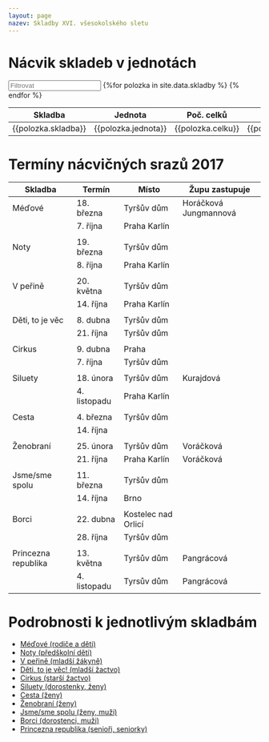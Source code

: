 ```yaml
---
layout: page
nazev: Skladby XVI. všesokolského sletu
---
```


# Nácvik skladeb v jednotách


<div id="entry-list" class="container mt">
    <div class="row" style="margin-bottom:10px;">
        <input class="search form-control" placeholder="Filtrovat" type="text">
        <table>
            <thead>
                <tr>
                    <th>Skladba</th>
                    <th>Jednota</th>
                    <th>Poč. celků</th>
                    <th>Garant</th>
                </tr>
            </thead>
            <tbody class="list">
                {%for polozka in site.data.skladby %}
                <tr>
                    <td class="skladba">{{polozka.skladba}}</td>
                    <td class="jednota">{{polozka.jednota}}</td>
                    <td class="celku">{{polozka.celku}}</td>
                    <td class="garant">{{polozka.garant}}</td>
                </tr>
                {% endfor %}
            </tbody>
        </table>
    </div>
</div>
<script type="text/javascript">

var options = {
  valueNames: ['skladba', 'jednota', 'celku', 'garant']
};
var entryList = new List('entry-list', options);

</script>



# Termíny nácvičných srazů 2017

|       Skladba       |    Termín    |        Místo        |     Župu zastupuje    |
|---------------------|--------------|---------------------|-----------------------|
| Méďové              | 18. března   | Tyršův dům          | Horáčková Jungmannová |
|                     | 7. října     | Praha Karlín        |                       |
|                     |              |                     |                       |
| Noty                | 19. března   | Tyršův dům          |                       |
|                     | 8. října     | Praha Karlín        |                       |
|                     |              |                     |                       |
| V peřině            | 20. května   | Tyršův dům          |                       |
|                     | 14. října    | Praha Karlín        |                       |
|                     |              |                     |                       |
| Děti, to je věc     | 8. dubna     | Tyršův dům          |                       |
|                     | 21. října    | Tyršův dům          |                       |
|                     |              |                     |                       |
| Cirkus              | 9. dubna     | Praha               |                       |
|                     | 7. října     | Tyršův dům          |                       |
|                     |              |                     |                       |
| Siluety             | 18. února    | Tyršův dům          | Kurajdová             |
|                     | 4. listopadu | Praha Karlín        |                       |
|                     |              |                     |                       |
| Cesta               | 4. března    | Tyršův dům          |                       |
|                     | 14. října    |                     |                       |
|                     |              |                     |                       |
| Ženobraní           | 25. února    | Tyršův dům          | Voráčková             |
|                     | 21. října    | Praha Karlín        | Voráčková             |
|                     |              |                     |                       |
| Jsme/sme spolu      | 11. března   | Tyršův dům          |                       |
|                     | 14. října    | Brno                |                       |
|                     |              |                     |                       |
| Borci               | 22. dubna    | Kostelec nad Orlicí |                       |
|                     | 28. října    | Tyršův dům          |                       |
|                     |              |                     |                       |
| Princezna republika | 13. května   | Tyršův dům          | Pangrácová            |
|                     | 4. listopadu | Tyrsův dům          | Pangrácová            |

# Podrobnosti k jednotlivým skladbám

* [Méďové (rodiče a děti)](1-medove.html)
* [Noty (předškolní děti)](2-noty.html)
* [V peřině (mladší žákyně)](3-v-perine.html)
* [Děti, to je věc! (mladší žactvo)](4-deti-to-je-vec.html)
* [Cirkus (starší žactvo)](5-cirkus.html)
* [Siluety (dorostenky, ženy)](6-siluety.html)
* [Cesta (ženy)](7-cesta.html)
* [Ženobraní (ženy)](8-zenobrani.html)
* [Jsme/sme spolu (ženy, muži)](9-spolu.html)
* [Borci (dorostenci, muži)](10-borci.html)
* [Princezna republika (senioři, seniorky)](11-princezna-republika.html)


